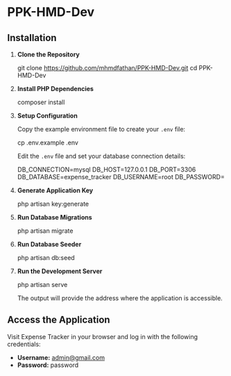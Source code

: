 # PPK-HMD-Dev

## Installation

1. **Clone the Repository**

   git clone https://github.com/mhmdfathan/PPK-HMD-Dev.git
   cd PPK-HMD-Dev

2. **Install PHP Dependencies**

   composer install

3. **Setup Configuration**

   Copy the example environment file to create your `.env` file:

   cp .env.example .env

   Edit the `.env` file and set your database connection details:

   DB_CONNECTION=mysql
   DB_HOST=127.0.0.1
   DB_PORT=3306
   DB_DATABASE=expense_tracker
   DB_USERNAME=root
   DB_PASSWORD=

4. **Generate Application Key**

   php artisan key:generate

5. **Run Database Migrations**

   php artisan migrate

6. **Run Database Seeder**

   php artisan db:seed

7. **Run the Development Server**

   php artisan serve

   The output will provide the address where the application is accessible.

## Access the Application

Visit Expense Tracker in your browser and log in with the following credentials:

- **Username:** admin@gmail.com
- **Password:** password
